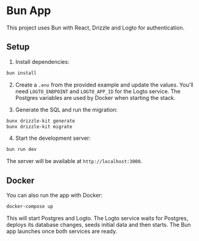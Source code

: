 # Bun App

This project uses Bun with React, Drizzle and Logto for authentication.

## Setup

1. Install dependencies:

```bash
bun install
```

2. Create a `.env` from the provided example and update the values.
   You'll need `LOGTO_ENDPOINT` and `LOGTO_APP_ID` for the Logto service.
   The Postgres variables are used by Docker when starting the stack.

3. Generate the SQL and run the migration:

```bash
bunx drizzle-kit generate
bunx drizzle-kit migrate
```

4. Start the development server:

```bash
bun run dev
```

The server will be available at `http://localhost:3000`.

## Docker

You can also run the app with Docker:

```bash
docker-compose up
```

This will start Postgres and Logto. The Logto service waits for Postgres,
deploys its database changes, seeds initial data and then starts. The Bun app
launches once both services are ready.
